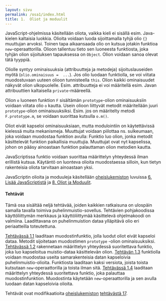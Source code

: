 ```yaml
---
layout: sivu
permalink: /osa1/index.html 
title: 1.  Oliot ja moduulit
---
```


JavaScript-ohjelmissa käsitellään oliota, vaikka kieli ei sisällä esim. Java-kielen kaltaisia luokkia. Olioita voidaan luoda sijoittamalla tyhjä olio `{}` muuttujan arvoksi. Toinen tapa aikaansaada olio on kutsua jotakin funktioa `new`-operaattorilla. Olioon tallentuu tieto sen luoneesta funktiosta, joka tyhjän olion sijoituksen tapauksessa on `Object`. Olion voidaan sanoa olevat tätä tyyppiä.

Oliolle syntyy ominaisuuksia (attribuutteja ja metodeja) sijoituslauseiden myötä (`olio.ominaisuus =  ...`). Jos olio luodaan funktiolla, se voi viitata muodostuvaan uuteen olioon tunnisteella `this`. Olion kaikki ominaisuudet näkyvät olion ulkopuolelle. Esim. attribuutteja ei voi määritellä esim. Javan attribuuttien kaltaisella `private`-määreellä.

Olion `o` luoneen funktion `F` sisältämän `prototype`-olion ominaisuuksiin voidaan viitata olio `o` kautta. Usein olioon liittyvät metodit määritellään juuri `prototype`-olion ominaisuuksiksi. Esim. jos on määritelty metodi `F.prototype.m`, se voidaan suorittaa kutsulla `o.m()`. 

Oliot eivät kapseloi ominaisuuksiaan, mutta modulointiin on käytettävissä kielessä muita mekanismeja. Muuttujat voidaan piilottaa ns. sulkeumaan, joka voidaan muodostaa funktion avulla: Funktio luo olion, jonka metodit käsittelevät funktion paikallisia muuttujia. Muuttujat ovat nyt kapselissa, johon on pääsy ainoastaan funktion  palauttaman olion metodien kautta.

JavaScriptissa funktio voidaan suorittaa määrittelyn yhteydessä ilman erillistä kutsua. Käytäntö on luonteva olioita muodostaessa silloin, kun tietyn rakenteisia oliota tarvitaan ainoastaan yksi.

JavaScriptin olioita ja moduuleja käsitellään
[oheislukemiston]({{site.baseurl}}/weso/) 
luvuissa 
[6. Lisää JavaScriptistä]({{site.baseurl}}/weso/#6-Lisää-JavaScriptistä) 
ja 
[8. Oliot ja Moduulit]({{site.baseurl}}/weso/#8-Oliot-ja-Moduulit).

#### Tehtävät

Tämä osa sisältää neljä tehtävää, joiden kaikkien ratkaisuna on ulospäin samalla tavalla toimiva puhelinmuistio-sovellus. Tehtävien pohjakoodissa käyttöliittymän merkkaus ja käyttöliittymää käsittelevä ohjelmakoodi on valmiina. Laadittavana on puhelinmuistion dataa ylläpitävä olio eri periaatteilla toteutettuna.

[Tehtävässä 1.1](tehtava11) laaditaan muodostinfunktio, jolla luodut oliot eivät kapseloi dataa. Metodit sijoitetaan muodostimen `prototype` -olion ominaisuuksiksi. [Tehtävässä 1.2](tehtava12) rakennetaan määrittelyn yhteydessä suoritettava funktio, joka luo kapseloitua muistio-dataa käsittelevän olion. [Tehtävän 1.3](tehtava13) funktiolla voidaan muodostaa useita samarakenteisia datan kapseloivia puhelinmuistio-olioita. Funktiosta laaditaan kaksi versiota, joista toista kutsutaan `new`-operaattorilla ja toista ilman sitä. [Tehtävässä 1.4](tehtava14) laaditaan määrittelyn yhteydessä suoritettava funktio, joka palauttaa muodostinfunktion. Muodostinta käytetään `new`-operaattorilla ja sen avulla luodaan datan kapseloivia olioita.  

Tehtävät ovat modifikaatioita 
[oheislukemiston]({{site.baseurl}}/weso/) 
[tehtävästä 17]({{site.baseurl}}/weso/#vk-2-t17). 


